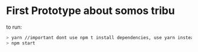 # First Prototype about somos tribu

 to run:
 ```bash
> yarn //important dont use npm t install dependencies, use yarn instead
> npm start
 ```